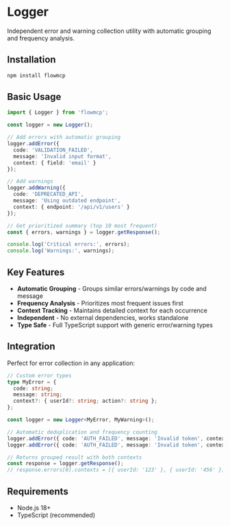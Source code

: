 # Logger

Independent error and warning collection utility with automatic grouping and frequency analysis.

## Installation

```bash
npm install flowmcp
```

## Basic Usage

```typescript
import { Logger } from 'flowmcp';

const logger = new Logger();

// Add errors with automatic grouping
logger.addError({ 
  code: 'VALIDATION_FAILED', 
  message: 'Invalid input format',
  context: { field: 'email' }
});

// Add warnings  
logger.addWarning({
  code: 'DEPRECATED_API',
  message: 'Using outdated endpoint',
  context: { endpoint: '/api/v1/users' }
});

// Get prioritized summary (top 10 most frequent)
const { errors, warnings } = logger.getResponse();

console.log('Critical errors:', errors);
console.log('Warnings:', warnings);
```

## Key Features

- **Automatic Grouping** - Groups similar errors/warnings by code and message
- **Frequency Analysis** - Prioritizes most frequent issues first
- **Context Tracking** - Maintains detailed context for each occurrence
- **Independent** - No external dependencies, works standalone
- **Type Safe** - Full TypeScript support with generic error/warning types

## Integration

Perfect for error collection in any application:

```typescript
// Custom error types
type MyError = {
  code: string;
  message: string;
  context?: { userId?: string; action?: string };
};

const logger = new Logger<MyError, MyWarning>();

// Automatic deduplication and frequency counting
logger.addError({ code: 'AUTH_FAILED', message: 'Invalid token', context: { userId: '123' }});
logger.addError({ code: 'AUTH_FAILED', message: 'Invalid token', context: { userId: '456' }});

// Returns grouped result with both contexts
const response = logger.getResponse();
// response.errors[0].contexts = [{ userId: '123' }, { userId: '456' }]
```

## Requirements

- Node.js 18+
- TypeScript (recommended) 